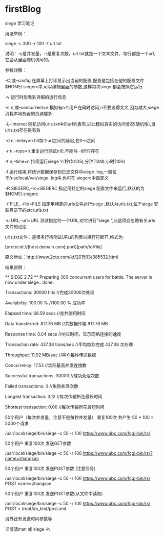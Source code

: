 # firstBlog

siege 学习笔记

用法举例：

siege -c 300 -r 100 -f url.txt

说明：-c是并发量，-r是重复次数。url.txt就是一个文本文件，每行都是一个url，它会从里面随机访问的。


参数详解：

-C,或–config 在屏幕上打印显示出当前的配置,配置是包括在他的配置文件$HOME/.siegerc中,可以编辑里面的参数,这样每次siege 都会按照它运行.

-v 运行时能看到详细的运行信息

-c n,或–concurrent=n 模拟有n个用户在同时访问,n不要设得太大,因为越大,siege 消耗本地机器的资源越多

-i,–internet 随机访问urls.txt中的url列表项,以此模拟真实的访问情况(随机性),当urls.txt存在是有效

-d n,–delay=n hit每个url之间的延迟,在0-n之间

-r n,–reps=n 重复运行测试n次,不能与 -t同时存在

-t n,–time=n 持续运行siege ‘n’秒(如10S),分钟(10M),小时(10H)

-l 运行结束,将统计数据保存到日志文件中siege .log,一般位于/usr/local/var/siege .log中,也可在.siegerc中自定义

-R SIEGERC,–rc=SIEGERC 指定用特定的siege 配置文件来运行,默认的为$HOME/.siegerc

-f FILE, –file=FILE 指定用特定的urls文件运行siege ,默认为urls.txt,位于siege 安装目录下的etc/urls.txt

-u URL,–url=URL 测试指定的一个URL,对它进行”siege “,此选项会忽略有关urls文件的设定

urls.txt文件：是很多行待测试URL的列表以换行符断开,格式为:

[protocol://]host.domain.com[:port][path/to/file]

原文地址：http://www.2cto.com/kf/201503/385532.html

结果说明：

** SIEGE 2.72
** Preparing 300 concurrent users for battle.
The server is now under siege.. done.

Transactions: 30000 hits //完成30000次处理

Availability: 100.00 % //100.00 % 成功率

Elapsed time: 68.59 secs //总共使用时间

Data transferred: 817.76 MB //共数据传输 817.76 MB

Response time: 0.04 secs //响应时间，显示网络连接的速度

Transaction rate: 437.38 trans/sec //平均每秒完成 437.38 次处理

Throughput: 11.92 MB/sec //平均每秒传送数据

Concurrency: 17.53 //实际最高并发连接数

Successful transactions: 30000 //成功处理次数

Failed transactions: 0 //失败处理次数

Longest transaction: 3.12 //每次传输所花最长时间

Shortest transaction: 0.00 //每次传输所花最短时间

50个用户（每次并发量，注意不是每秒并发量） 重复100次 共产生 50 * 100 = 5000个请求

/usr/local/siege/bin/siege -c 50 -r 100 https://www.abc.com/fcgi-bin/rs/

50个用户 重复100次 发送GET参数

/usr/local/siege/bin/siege -c 50 -r 100 https://www.abc.com/fcgi-bin/rs/?name=zhangsan

50个用户 重复100次 发送POST参数 (注意引号)

/usr/local/siege/bin/siege -c 50 -r 100 https://www.abc.com/fcgi-bin/rs/ POST name=zhangsan

50个用户 重复100次 发送POST参数(从文件中读取)

/usr/local/siege/bin/siege -c 50 -r 100 https://www.abc.com/fcgi-bin/rs/ POST < /root/ab_test/post.xml

另外还有发送时间参数等

详情请man 或 siege -h
